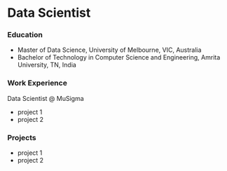 # Data Scientist

### Education
- Master of Data Science, University of Melbourne, VIC, Australia
- Bachelor of Technology in Computer Science and Engineering, Amrita University, TN, India

### Work Experience
Data Scientist @ MuSigma
- project 1
- project 2

### Projects 
- project 1
- project 2
